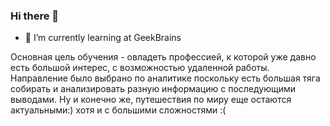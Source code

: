 ### Hi there 👋

- 🌱 I’m currently learning at GeekBrains

Основная цель обучения - овладеть профессией, к которой уже давно есть большой интерес, с возможностью удаленной работы.
Направление было выбрано по аналитике поскольку есть большая тяга собирать и анализировать разную информацию с последующими выводами.
Ну и конечно же, путешествия по миру еще остаются актуальными:) хотя и с большими сложностями :(

<!--
**GeorgiyL/GeorgiyL** is a ✨ _special_ ✨ repository because its `README.md` (this file) appears on your GitHub profile.

Here are some ideas to get you started:

- 🔭 I’m currently working on ...
- 👯 I’m looking to collaborate on ...
- 🤔 I’m looking for help with ...
- 💬 Ask me about ...
- 📫 How to reach me: ...
- 😄 Pronouns: ...
- ⚡ Fun fact: ...
-->
